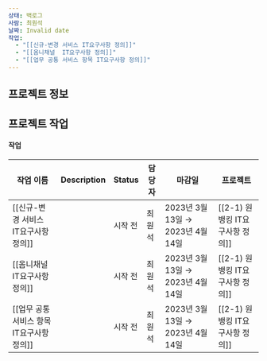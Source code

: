 ```yaml
---
상태: 백로그
사람: 최원석
날짜: Invalid date
작업:
  - "[[신규-변경 서비스 IT요구사항 정의]]"
  - "[[옴니채널  IT요구사항 정의]]"
  - "[[업무 공통 서비스 항목 IT요구사항 정의]]"
---
```

## 프로젝트 정보

  

## 프로젝트 작업

#### 작업

|작업 이름|Description|Status|담당자|마감일|프로젝트|
|---|---|---|---|---|---|
|[[신규-변경 서비스 IT요구사항 정의]]||시작 전|최원석|2023년 3월 13일 → 2023년 4월 14일|[[2-1) 원뱅킹 IT요구사항 정의]]|
|[[옴니채널  IT요구사항 정의]]||시작 전|최원석|2023년 3월 13일 → 2023년 4월 14일|[[2-1) 원뱅킹 IT요구사항 정의]]|
|[[업무 공통 서비스 항목 IT요구사항 정의]]||시작 전|최원석|2023년 3월 13일 → 2023년 4월 14일|[[2-1) 원뱅킹 IT요구사항 정의]]|